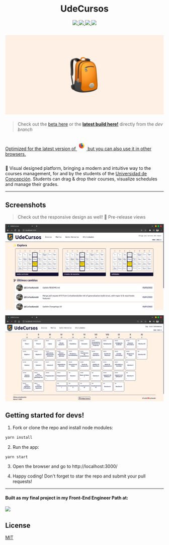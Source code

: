 <p align="center">
  <h1 align="center">UdeCursos</h1>
  <p align="center">
    <a href="https://reactjs.org/">
      <img 
        src="https://img.shields.io/badge/React-20232A?style=for-the-badge&logo=react&logoColor=61DAFB"
        target="_blank" rel="noopener noreferrer"
      />
    </a>
    <a href="https://redux.js.org/">
      <img 
        src="https://img.shields.io/badge/Redux-593D88?style=for-the-badge&logo=redux&logoColor=white"
        target="_blank" rel="noopener noreferrer"
       />
    </a>
    <a href="https://sass-lang.com/">
      <img 
        src="https://img.shields.io/badge/Sass-CC6699?style=for-the-badge&logo=sass&logoColor=white"
        target="_blank" rel="noopener noreferrer"
       />
    </a>
    <a href="https://yarnpkg.com/">
      <img 
        src="https://img.shields.io/badge/Yarn-2C8EBB?style=for-the-badge&logo=yarn&logoColor=white"
        target="_blank" rel="noopener noreferrer"
       />
    </a>
  </p>
</p>


![image](assets/banner.png)
---

> Check out the [beta here](https://udecursos.study/) or the **[latest build here!](http://build.udecursos.study/)** directly from the *dev branch*


<!-- Align vertically -->
<div style="display: flex; flex-direction: column; align-items: center;">
  <p>
    <a href="https://www.mozilla.org/" target="_blank" rel="noopener noreferrer">
      Optimized for the latest version of 
      <img src="assets/firefox.png" alt="Firefox" width="30" height="30" />
      but you can also use it in other browsers.
    </a>
  </p>
</div>

🎒 Visual designed platform, bringing a modern and intuitive way to the courses management, for and by the students of the [Universidad de Concepción](https://admision.udec.cl/). Students can drag & drop their courses, visualize schedules and manage their grades.


---
## Screenshots
> Check out the responsive design as well! 👀
> Pre-release views 

![image](assets/latest-build.png)

![image](assets/malla.png)


## Getting started for devs!
1. Fork or clone the repo and install node modules:
```bash
yarn install
```

2. Run the app:
```bash
yarn start
```

3. Open the browser and go to http://localhost:3000/

4. Happy coding!
Don't forget to star the repo and submit your pull requests!

---

#### Built as my final project in my Front-End Engineer Path at:

<a href="https://codecademy.com/">
  <img 
    src="https://img.shields.io/badge/Codecademy-FFF0E5?style=for-the-badge&logo=codecademy&logoColor=303347"
    target="_blank" rel="noopener noreferrer"
  />
</a>

## License
[MIT](LICENSE)
